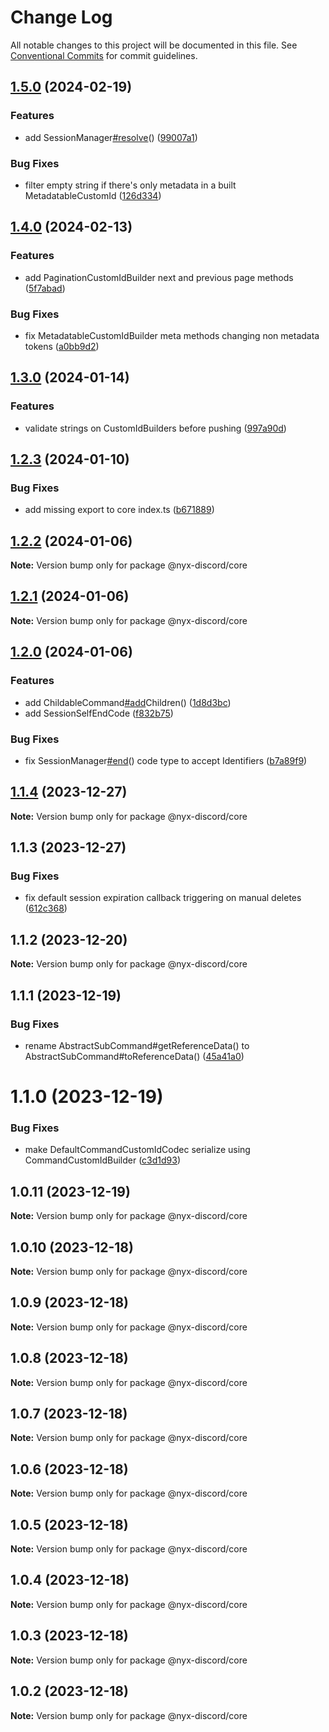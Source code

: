 # Change Log

All notable changes to this project will be documented in this file.
See [Conventional Commits](https://conventionalcommits.org) for commit guidelines.

## [1.5.0](https://github.com/nyx-discord/nyx/compare/@nyx-discord/core@1.4.0...@nyx-discord/core@1.5.0) (2024-02-19)

### Features

- add SessionManager[#resolve](https://github.com/nyx-discord/nyx/issues/resolve)() ([99007a1](https://github.com/nyx-discord/nyx/commit/99007a1a4d6dba4df9a6e08f2831c59410b09381))

### Bug Fixes

- filter empty string if there's only metadata in a built MetadatableCustomId ([126d334](https://github.com/nyx-discord/nyx/commit/126d3349d7c6a939c881cb8afe814612618b9d8d))

## [1.4.0](https://github.com/nyx-discord/nyx/compare/@nyx-discord/core@1.3.0...@nyx-discord/core@1.4.0) (2024-02-13)

### Features

- add PaginationCustomIdBuilder next and previous page methods ([5f7abad](https://github.com/nyx-discord/nyx/commit/5f7abad5ab7e7db8096d2d63e7a37e8d95783ee9))

### Bug Fixes

- fix MetadatableCustomIdBuilder meta methods changing non metadata tokens ([a0bb9d2](https://github.com/nyx-discord/nyx/commit/a0bb9d224c5da16e86b674363650ac475747c561))

## [1.3.0](https://github.com/nyx-discord/nyx/compare/@nyx-discord/core@1.2.3...@nyx-discord/core@1.3.0) (2024-01-14)

### Features

- validate strings on CustomIdBuilders before pushing ([997a90d](https://github.com/nyx-discord/nyx/commit/997a90d57fd4a3f566bfecd3ee2a52b44f2d0efe))

## [1.2.3](https://github.com/nyx-discord/nyx/compare/@nyx-discord/core@1.2.2...@nyx-discord/core@1.2.3) (2024-01-10)

### Bug Fixes

- add missing export to core index.ts ([b671889](https://github.com/nyx-discord/nyx/commit/b671889e8db177288d6d55bc99f559f36df7b903))

## [1.2.2](https://github.com/nyx-discord/nyx/compare/@nyx-discord/core@1.2.1...@nyx-discord/core@1.2.2) (2024-01-06)

**Note:** Version bump only for package @nyx-discord/core

## [1.2.1](https://github.com/nyx-discord/nyx/compare/@nyx-discord/core@1.2.0...@nyx-discord/core@1.2.1) (2024-01-06)

**Note:** Version bump only for package @nyx-discord/core

## [1.2.0](https://github.com/nyx-discord/nyx/compare/@nyx-discord/core@1.1.4...@nyx-discord/core@1.2.0) (2024-01-06)

### Features

- add ChildableCommand[#add](https://github.com/nyx-discord/nyx/issues/add)Children() ([1d8d3bc](https://github.com/nyx-discord/nyx/commit/1d8d3bc58abc13a651640ef8bc6ecfa2fd259e8a))
- add SessionSelfEndCode ([f832b75](https://github.com/nyx-discord/nyx/commit/f832b75728fd1a8e7cd96b0a06150b731371d87a))

### Bug Fixes

- fix SessionManager[#end](https://github.com/nyx-discord/nyx/issues/end)() code type to accept Identifiers ([b7a89f9](https://github.com/nyx-discord/nyx/commit/b7a89f9eb9dc0716275401fa328418004a446fa9))

## [1.1.4](https://github.com/nyx-discord/nyx/compare/@nyx-discord/core@1.1.3...@nyx-discord/core@1.1.4) (2023-12-27)

**Note:** Version bump only for package @nyx-discord/core

## 1.1.3 (2023-12-27)

### Bug Fixes

- fix default session expiration callback triggering on manual deletes ([612c368](https://github.com/nyx-discord/nyx/commit/612c368d08377f44786701f82711abc790f1997b))

## 1.1.2 (2023-12-20)

**Note:** Version bump only for package @nyx-discord/core

## 1.1.1 (2023-12-19)

### Bug Fixes

- rename AbstractSubCommand#getReferenceData() to AbstractSubCommand#toReferenceData() ([45a41a0](https://github.com/nyx-discord/nyx/commit/45a41a04dc879638c8818c09a9cab97fbedb4c9f))

# 1.1.0 (2023-12-19)

### Bug Fixes

- make DefaultCommandCustomIdCodec serialize using CommandCustomIdBuilder ([c3d1d93](https://github.com/nyx-discord/nyx/commit/c3d1d937447dff99bbbbcc5fe7415fbb2383f5bb))

## 1.0.11 (2023-12-19)

**Note:** Version bump only for package @nyx-discord/core

## 1.0.10 (2023-12-18)

**Note:** Version bump only for package @nyx-discord/core

## 1.0.9 (2023-12-18)

**Note:** Version bump only for package @nyx-discord/core

## 1.0.8 (2023-12-18)

**Note:** Version bump only for package @nyx-discord/core

## 1.0.7 (2023-12-18)

**Note:** Version bump only for package @nyx-discord/core

## 1.0.6 (2023-12-18)

**Note:** Version bump only for package @nyx-discord/core

## 1.0.5 (2023-12-18)

**Note:** Version bump only for package @nyx-discord/core

## 1.0.4 (2023-12-18)

**Note:** Version bump only for package @nyx-discord/core

## 1.0.3 (2023-12-18)

**Note:** Version bump only for package @nyx-discord/core

## 1.0.2 (2023-12-18)

**Note:** Version bump only for package @nyx-discord/core
